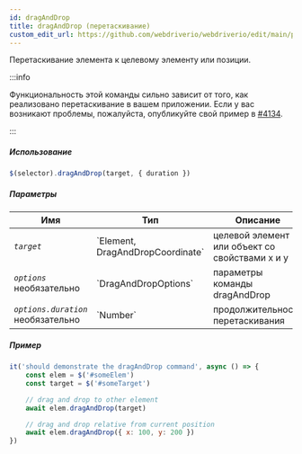 ```yaml
---
id: dragAndDrop
title: dragAndDrop (перетаскивание)
custom_edit_url: https://github.com/webdriverio/webdriverio/edit/main/packages/webdriverio/src/commands/element/dragAndDrop.ts
---
```


Перетаскивание элемента к целевому элементу или позиции.

:::info

Функциональность этой команды сильно зависит от того, как реализовано перетаскивание в вашем приложении. Если у вас возникают проблемы, пожалуйста, опубликуйте свой пример в [#4134](https://github.com/webdriverio/webdriverio/issues/4134).

:::

##### Использование

```js
$(selector).dragAndDrop(target, { duration })
```

##### Параметры

<table>
  <thead>
    <tr>
      <th>Имя</th><th>Тип</th><th>Описание</th>
    </tr>
  </thead>
  <tbody>
    <tr>
      <td><code><var>target</var></code></td>
      <td>`Element, DragAndDropCoordinate`</td>
      <td>целевой элемент или объект со свойствами x и y</td>
    </tr>
    <tr>
      <td><code><var>options</var></code><br /><span className="label labelWarning">необязательно</span></td>
      <td>`DragAndDropOptions`</td>
      <td>параметры команды dragAndDrop</td>
    </tr>
    <tr>
      <td><code><var>options.duration</var></code><br /><span className="label labelWarning">необязательно</span></td>
      <td>`Number`</td>
      <td>продолжительность перетаскивания</td>
    </tr>
  </tbody>
</table>

##### Пример

```js title="example.test.js"
it('should demonstrate the dragAndDrop command', async () => {
    const elem = $('#someElem')
    const target = $('#someTarget')

    // drag and drop to other element
    await elem.dragAndDrop(target)

    // drag and drop relative from current position
    await elem.dragAndDrop({ x: 100, y: 200 })
})
```